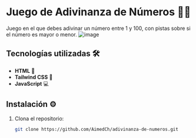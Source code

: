 # Juego de Adivinanza de Números 🎯🔢

Juego en el que debes adivinar un número entre 1 y 100, con pistas sobre si el número es mayor o menor.
![image](https://github.com/user-attachments/assets/2450f4e5-0d5e-4c0d-80c7-43d011d1bc64)


## Tecnologías utilizadas 🛠️

- **HTML** 📝
- **Tailwind CSS** 🎨
- **JavaScript** 💻

## Instalación ⚙️

1. Clona el repositorio:
   ```bash
   git clone https://github.com/AimedCh/adivinanza-de-numeros.git
